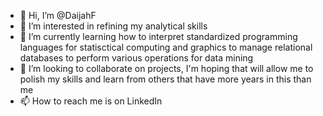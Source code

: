 - 👋 Hi, I’m @DaijahF
- 👀 I’m interested in refining my analytical skills
- 🌱 I’m currently learning how to interpret standardized programming languages for statisctical computing and graphics to manage relational databases to perform various operations for data mining
- 💞️ I’m looking to collaborate on projects, I'm hoping that will allow me to polish my skills and learn from others that have more years in this than me 
- 📫 How to reach me is on LinkedIn

<!---
DaijahF/DaijahF is a ✨ special ✨ repository because its `README.md` (this file) appears on your GitHub profile.
You can click the Preview link to take a look at your changes.
--->
